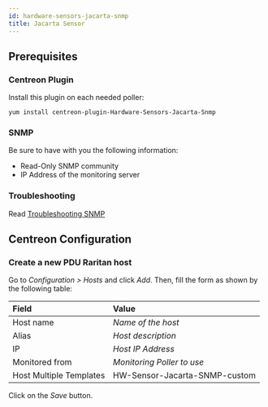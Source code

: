 ```yaml
---
id: hardware-sensors-jacarta-snmp
title: Jacarta Sensor
---
```


## Prerequisites

### Centreon Plugin

Install this plugin on each needed poller:

``` shell
yum install centreon-plugin-Hardware-Sensors-Jacarta-Snmp
```

### SNMP

Be sure to have with you the following information:

  - Read-Only SNMP community
  - IP Address of the monitoring server

### Troubleshooting

Read [Troubleshooting
SNMP](../tutorials/troubleshooting-plugins.md#snmp-checks)

## Centreon Configuration

### Create a new PDU Raritan host

Go to *Configuration \> Hosts* and click *Add*. Then, fill the form as shown by
the following table:

| Field                   | Value                         |
| :---------------------- | :---------------------------- |
| Host name               | *Name of the host*            |
| Alias                   | *Host description*            |
| IP                      | *Host IP Address*             |
| Monitored from          | *Monitoring Poller to use*    |
| Host Multiple Templates | HW-Sensor-Jacarta-SNMP-custom |

Click on the *Save* button.
